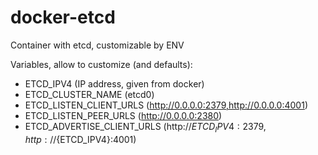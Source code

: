 # docker-etcd
Container with etcd, customizable by ENV  

Variables, allow to customize (and defaults): 

* ETCD_IPV4 (IP address, given from docker)
* ETCD_CLUSTER_NAME (etcd0)
* ETCD_LISTEN_CLIENT_URLS (http://0.0.0.0:2379,http://0.0.0.0:4001)
* ETCD_LISTEN_PEER_URLS (http://0.0.0.0:2380)
* ETCD_ADVERTISE_CLIENT_URLS (http://${ETCD_IPV4}:2379,http://${ETCD_IPV4}:4001)
